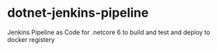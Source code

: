 # dotnet-jenkins-pipeline
Jenkins Pipeline as Code for .netcore 6 to build and test and deploy to docker registery
